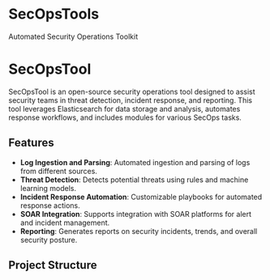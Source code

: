 # SecOpsTools
Automated Security Operations Toolkit

# SecOpsTool

SecOpsTool is an open-source security operations tool designed to assist security teams in threat detection, incident response, and reporting. This tool leverages Elasticsearch for data storage and analysis, automates response workflows, and includes modules for various SecOps tasks.

## Features

- **Log Ingestion and Parsing**: Automated ingestion and parsing of logs from different sources.
- **Threat Detection**: Detects potential threats using rules and machine learning models.
- **Incident Response Automation**: Customizable playbooks for automated response actions.
- **SOAR Integration**: Supports integration with SOAR platforms for alert and incident management.
- **Reporting**: Generates reports on security incidents, trends, and overall security posture.

## Project Structure

